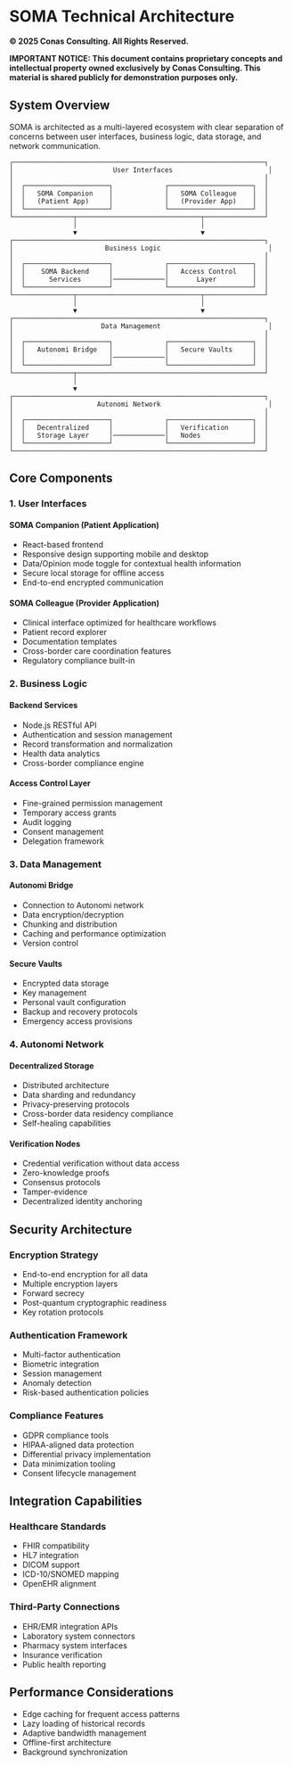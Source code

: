 # SOMA Technical Architecture

**© 2025 Conas Consulting. All Rights Reserved.**

**IMPORTANT NOTICE: This document contains proprietary concepts and intellectual property owned exclusively by Conas Consulting. This material is shared publicly for demonstration purposes only.**

## System Overview

SOMA is architected as a multi-layered ecosystem with clear separation of concerns between user interfaces, business logic, data storage, and network communication.

```
┌───────────────────────────────────────────────────────────────┐
│                         User Interfaces                        │
│                                                               │
│  ┌─────────────────────┐             ┌─────────────────────┐  │
│  │   SOMA Companion    │             │   SOMA Colleague    │  │
│  │   (Patient App)     │             │   (Provider App)    │  │
│  └─────────────────────┘             └─────────────────────┘  │
└───────────────┬───────────────────────────────┬───────────────┘
                │                               │
                ▼                               ▼
┌───────────────────────────────────────────────────────────────┐
│                       Business Logic                           │
│                                                               │
│  ┌─────────────────────┐             ┌─────────────────────┐  │
│  │    SOMA Backend     │             │   Access Control    │  │
│  │      Services       │─────────────│       Layer         │  │
│  └─────────────────────┘             └─────────────────────┘  │
└───────────────┬───────────────────────────────┬───────────────┘
                │                               │
                ▼                               ▼
┌───────────────────────────────────────────────────────────────┐
│                      Data Management                           │
│                                                               │
│  ┌─────────────────────┐             ┌─────────────────────┐  │
│  │   Autonomi Bridge   │             │   Secure Vaults     │  │
│  │                     │─────────────│                     │  │
│  └─────────────────────┘             └─────────────────────┘  │
└───────────────┬───────────────────────────────────────────────┘
                │                               
                ▼                               
┌───────────────────────────────────────────────────────────────┐
│                     Autonomi Network                           │
│                                                               │
│  ┌─────────────────────┐             ┌─────────────────────┐  │
│  │   Decentralized     │             │   Verification      │  │
│  │   Storage Layer     │─────────────│   Nodes             │  │
│  └─────────────────────┘             └─────────────────────┘  │
└───────────────────────────────────────────────────────────────┘
```

## Core Components

### 1. User Interfaces

#### SOMA Companion (Patient Application)
- React-based frontend
- Responsive design supporting mobile and desktop
- Data/Opinion mode toggle for contextual health information
- Secure local storage for offline access
- End-to-end encrypted communication

#### SOMA Colleague (Provider Application)
- Clinical interface optimized for healthcare workflows
- Patient record explorer
- Documentation templates
- Cross-border care coordination features
- Regulatory compliance built-in

### 2. Business Logic

#### Backend Services
- Node.js RESTful API
- Authentication and session management
- Record transformation and normalization
- Health data analytics
- Cross-border compliance engine

#### Access Control Layer
- Fine-grained permission management
- Temporary access grants
- Audit logging
- Consent management
- Delegation framework

### 3. Data Management

#### Autonomi Bridge
- Connection to Autonomi network
- Data encryption/decryption
- Chunking and distribution
- Caching and performance optimization
- Version control

#### Secure Vaults
- Encrypted data storage
- Key management
- Personal vault configuration
- Backup and recovery protocols
- Emergency access provisions

### 4. Autonomi Network

#### Decentralized Storage
- Distributed architecture
- Data sharding and redundancy
- Privacy-preserving protocols
- Cross-border data residency compliance
- Self-healing capabilities

#### Verification Nodes
- Credential verification without data access
- Zero-knowledge proofs
- Consensus protocols
- Tamper-evidence
- Decentralized identity anchoring

## Security Architecture

### Encryption Strategy
- End-to-end encryption for all data
- Multiple encryption layers
- Forward secrecy
- Post-quantum cryptographic readiness
- Key rotation protocols

### Authentication Framework
- Multi-factor authentication
- Biometric integration
- Session management
- Anomaly detection
- Risk-based authentication policies

### Compliance Features
- GDPR compliance tools
- HIPAA-aligned data protection
- Differential privacy implementation
- Data minimization tooling
- Consent lifecycle management

## Integration Capabilities

### Healthcare Standards
- FHIR compatibility
- HL7 integration
- DICOM support
- ICD-10/SNOMED mapping
- OpenEHR alignment

### Third-Party Connections
- EHR/EMR integration APIs
- Laboratory system connectors
- Pharmacy system interfaces
- Insurance verification
- Public health reporting

## Performance Considerations

- Edge caching for frequent access patterns
- Lazy loading of historical records
- Adaptive bandwidth management
- Offline-first architecture
- Background synchronization